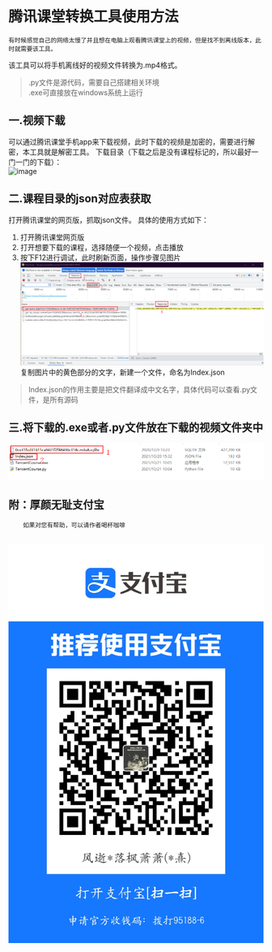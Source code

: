 # 腾讯课堂转换工具使用方法
    有时候感觉自己的网络太慢了并且想在电脑上观看腾讯课堂上的视频，但是找不到离线版本，此时就需要该工具。

该工具可以将手机离线好的视频文件转换为.mp4格式。
> .py文件是源代码，需要自己搭建相关环境
> <br>.exe可直接放在windows系统上运行

## 一.视频下载
   可以通过腾讯课堂手机app来下载视频，此时下载的视频是加密的，需要进行解密，本工具就是解密工具。
   下载目录（下载之后是没有课程标记的，所以最好一门一门的下载）：
   <br>![image](https://user-images.githubusercontent.com/46047209/138991255-c440e58b-ccb3-46c7-a00a-002f74e5dcca.png)
    
## 二.课程目录的json对应表获取
   打开腾讯课堂的网页版，抓取json文件。
   具体的使用方式如下：
   1. 打开腾讯课堂网页版
   2. 打开想要下载的课程，选择随便一个视频，点击播放
   3. 按下F12进行调试，此时刷新页面，操作步骤见图片
        <br>![picture](https://raw.githubusercontent.com/LuoFengXiaoXiao/Python/main/%E8%85%BE%E8%AE%AF%E8%AF%BE%E5%A0%82%E8%A7%86%E9%A2%91%E8%BD%AC%E6%8D%A2/Picture/tengxun.png)
    <br>复制图片中的黄色部分的文字，新建一个文件，命名为Index.json
> Index.json的作用主要是把文件翻译成中文名字，具体代码可以查看.py文件，是所有源码


## 三.将下载的.exe或者.py文件放在下载的视频文件夹中
![picture](https://raw.githubusercontent.com/LuoFengXiaoXiao/Python/main/%E8%85%BE%E8%AE%AF%E8%AF%BE%E5%A0%82%E8%A7%86%E9%A2%91%E8%BD%AC%E6%8D%A2/Picture/D78ECA1D-12A6-4f85-B5D3-BD7E254FBE2A.png)

## 附：厚颜无耻支付宝
        如果对您有帮助，可以请作者喝杯咖啡
 <br>![picture](https://github.com/LuoFengXiaoXiao/Python/blob/main/picture/1635322512.jpg)
